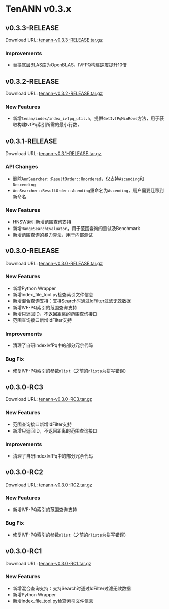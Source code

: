 # TenANN v0.3.x

## v0.3.3-RELEASE
Download URL: [tenann-v0.3.3-RELEASE.tar.gz](https://mirrors.tencent.com/repository/generic/doris_thirdparty/tenann-v0.3.3-RELEASE.tar.gz)

### Improvements

- 替换底层BLAS库为OpenBLAS，IVFPQ构建速度提升10倍


## v0.3.2-RELEASE
Download URL: [tenann-v0.3.2-RELEASE.tar.gz](https://mirrors.tencent.com/repository/generic/doris_thirdparty/tenann-v0.3.2-RELEASE.tar.gz)

### New Features

- 新增`tenan/index/index_ivfpq_util.h`，提供`GetIvfPqMinRows`方法，用于获取构建IvfPq索引所需的最小行数，

## v0.3.1-RELEASE
Download URL: [tenann-v0.3.1-RELEASE.tar.gz](https://mirrors.tencent.com/repository/generic/doris_thirdparty/tenann-v0.3.1-RELEASE.tar.gz)

### API Changes
- 删除`AnnSearcher::ResultOrder::Unordered`，仅支持`Ascending`和`Descending`
- `AnnSearcher::ResultOrder::Asending`重命名为`Ascending`，用户需要迁移到新命名

### New Features

- HNSW索引新增范围查询支持
- 新增`RangeSearchEvaluator`，用于范围查询的测试及Benchmark
- 新增范围查询的暴力算法，用于内部测试

## v0.3.0-RELEASE
Download URL: [tenann-v0.3.0-RELEASE.tar.gz](https://mirrors.tencent.com/repository/generic/doris_thirdparty/tenann-v0.3.0-RELEASE.tar.gz)

### New Features

- 新增Python Wrapper
- 新增index_file_tool.py检查索引文件信息
- 新增混合查询支持：支持Search时通过IdFilter过滤无效数据
- 新增IVF-PQ索引的范围查询支持
- 新增只返回ID，不返回距离的范围查询接口
- 范围查询接口新增IdFilter支持

### Improvements
- 清理了自研IndexIvfPq中的部分冗余代码

### Bug Fix
- 修复IVF-PQ索引的参数`nlist`（之前的`nlists`为拼写错误）

## v0.3.0-RC3
Download URL: [tenann-v0.3.0-RC3.tar.gz](https://mirrors.tencent.com/repository/generic/doris_thirdparty/tenann-v0.3.0-RC3.tar.gz)

### New Features
- 范围查询接口新增IdFilter支持
- 新增只返回ID，不返回距离的范围查询接口

### Improvements
- 清理了自研IndexIvfPq中的部分冗余代码

## v0.3.0-RC2
Download URL: [tenann-v0.3.0-RC2.tar.gz](https://mirrors.tencent.com/repository/generic/doris_thirdparty/tenann-v0.3.0-RC2.tar.gz)

###  New Features
- 新增IVF-PQ索引的范围查询支持

### Bug Fix
- 修复IVF-PQ索引的参数`nlist`（之前的`nlists`为拼写错误）

## v0.3.0-RC1
Download URL: [tenann-v0.3.0-RC1.tar.gz](https://mirrors.tencent.com/repository/generic/doris_thirdparty/tenann-v0.3.0-RC1.tar.gz)

###  New Features
- 新增混合查询支持：支持Search时通过IdFilter过滤无效数据
- 新增Python Wrapper
- 新增index_file_tool.py检查索引文件信息
